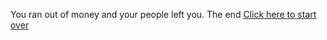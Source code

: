 You ran out of money and your people left you. The end [Click here to start over](https://github.com/RalphAyala/kingdom)
